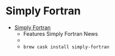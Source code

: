 # Simply Fortran
- [Simply Fortran](https://simplyfortran.com/)
  -   Features Simply Fortran News
  - 
  - `brew cask install simply-fortran`
